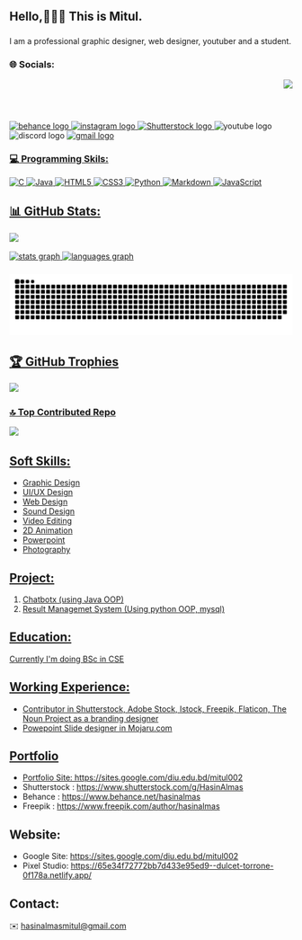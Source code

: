 <h2 align="left">Hello,🙋🏻‍♂️ This is Mitul.</h2>

###


I am a professional graphic designer, web designer, youtuber and a student.


### 🌐 Socials:

<img  align="right" height="150" src="https://www.learnixit.com/static/img/course-1.gif"  />
</br>
</br>
</br>

###

<div align="left">
  <a href="https://www.behance.net/hasinalmas" target="_blank">
    <img src="https://img.shields.io/static/v1?message=Behance&logo=behance&label=&color=1769ff&logoColor=white&labelColor=&style=for-the-badge" height="35" alt="behance logo"  />
  </a>
  <a href="https://www.instagram.com/hasin_almas_mitul" target="_blank">
    <img src="https://img.shields.io/static/v1?message=Instagram&logo=instagram&label=&color=E4405F&logoColor=white&labelColor=&style=for-the-badge" height="35" alt="instagram logo"  />
  </a>
    </a>
    <a href="https://www.shutterstock.com/g/HasinAlmas" target="_blank">
    <img src="https://steemitimages.com/DQmayLnkMjwRfaZ7WAU5De2Af3LWk8j87Lk9aW99sejnb6j/cafd11da4a2e41c07a9b1eb272def0bef5572889-Logo-White-Offsite.png" height="35" alt="Shutterstock logo"  />
  </a>

  <img src="https://img.shields.io/static/v1?message=Youtube&logo=youtube&label=&color=FF0000&logoColor=white&labelColor=&style=for-the-badge" height="35" alt="youtube logo"  />

  <img src="https://img.shields.io/static/v1?message=Discord&logo=discord&label=&color=7289DA&logoColor=white&labelColor=&style=for-the-badge" height="35" alt="discord logo"  />
  <a href="hasinalmasmitul@gmail.com" target="_blank">
    <img src="https://img.shields.io/static/v1?message=Gmail&logo=gmail&label=&color=D14836&logoColor=white&labelColor=&style=for-the-badge" height="35" alt="gmail logo"  />


</div>


### 💻 Programming Skils:

![C](https://img.shields.io/badge/c-%2300599C.svg?style=for-the-badge&logo=c&logoColor=white) ![Java](https://img.shields.io/badge/java-%23ED8B00.svg?style=for-the-badge&logo=openjdk&logoColor=white) ![HTML5](https://img.shields.io/badge/html5-%23E34F26.svg?style=for-the-badge&logo=html5&logoColor=white) ![CSS3](https://img.shields.io/badge/css3-%231572B6.svg?style=for-the-badge&logo=css3&logoColor=white) ![Python](https://img.shields.io/badge/python-3670A0?style=for-the-badge&logo=python&logoColor=ffdd54) ![Markdown](https://img.shields.io/badge/markdown-%23000000.svg?style=for-the-badge&logo=markdown&logoColor=white) ![JavaScript](https://img.shields.io/badge/javascript-%23323330.svg?style=for-the-badge&logo=javascript&logoColor=%23F7DF1E)
## 📊 GitHub Stats:
![](https://github-readme-streak-stats.herokuapp.com/?user=mitul002&theme=default&hide_border=false)<br/>

<div>
  <img src="https://github-readme-stats.vercel.app/api?username=mitul002&hide_title=false&hide_rank=false&show_icons=true&include_all_commits=true&count_private=true&disable_animations=false&theme=default&locale=en&hide_border=false" height="150" alt="stats graph"  />
  <img src="https://github-readme-stats.vercel.app/api/top-langs?username=mitul002&locale=en&hide_title=false&layout=compact&card_width=320&langs_count=5&theme=default&hide_border=false" height="150" alt="languages graph"  />
  </div>


###


<picture>
  <source
    media="(prefers-color-scheme: dark)"
    srcset="https://raw.githubusercontent.com/platane/snk/output/github-contribution-grid-snake-dark.svg"
  />
  <source
    media="(prefers-color-scheme: light)"
    srcset="https://raw.githubusercontent.com/platane/snk/output/github-contribution-grid-snake.svg"
  />
  <img
    alt="github contribution grid snake animation"
    src="https://raw.githubusercontent.com/platane/snk/output/github-contribution-grid-snake.svg"
  />
</picture>


## 🏆 GitHub Trophies
![](https://github-profile-trophy.vercel.app/?username=mitul002&theme=default&no-frame=false&no-bg=true&margin-w=4)

### 🔝 Top Contributed Repo
![](https://github-contributor-stats.vercel.app/api?username=mitul002&limit=5&theme=default&combine_all_yearly_contributions=true)





## Soft Skills:
- Graphic Design
- UI/UX Design
- Web Design
- Sound Design
- Video Editing
- 2D Animation
- Powerpoint
- Photography


## Project:
1. Chatbotx (using Java OOP)
2. Result Managemet System (Using python OOP, mysql)

## Education:
Currently I'm doing BSc in CSE

## Working Experience:
- Contributor in Shutterstock, Adobe Stock, Istock, Freepik, Flaticon, The Noun Project as a branding designer
- Powepoint Slide designer in Mojaru.com

## Portfolio
- Portfolio Site:  https://sites.google.com/diu.edu.bd/mitul002
-  Shutterstock : https://www.shutterstock.com/g/HasinAlmas
-  Behance : https://www.behance.net/hasinalmas
-  Freepik : https://www.freepik.com/author/hasinalmas
  

## Website:
- Google Site: https://sites.google.com/diu.edu.bd/mitul002
- Pixel Studio: https://65e34f72772bb7d433e95ed9--dulcet-torrone-0f178a.netlify.app/

## Contact:
✉️ hasinalmasmitul@gmail.com

   
